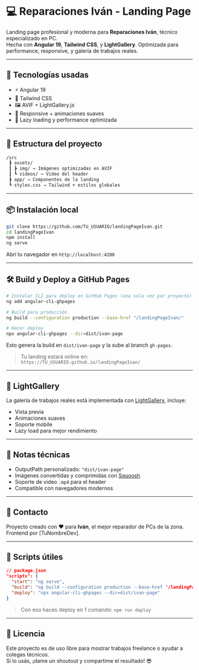 # 💻 Reparaciones Iván - Landing Page

Landing page profesional y moderna para **Reparaciones Iván**, técnico especializado en PC.  
Hecha con **Angular 19**, **Tailwind CSS**, y **LightGallery**. Optimizada para performance, responsive, y galería de trabajos reales.


---

## 🚀 Tecnologías usadas

- ⚡ Angular 19
- 🎨 Tailwind CSS
- 🖼️ AVIF + LightGallery.js
- 📱 Responsive + animaciones suaves
- 🧠 Lazy loading y performance optimizada

---

## 🧩 Estructura del proyecto

```bash
/src
 ┣ assets/
 ┃ ┣ img/ → Imágenes optimizadas en AVIF
 ┃ ┗ videos/ → Video del header
 ┣ app/ → Componentes de la landing
 ┗ styles.css → Tailwind + estilos globales
```

---

## 📦 Instalación local

```bash
git clone https://github.com/TU_USUARIO/landingPageIvan.git
cd landingPageIvan
npm install
ng serve
```

Abrí tu navegador en `http://localhost:4200`

---

## 🛠️ Build y Deploy a GitHub Pages

```bash
# Instalar CLI para deploy en GitHub Pages (una sola vez por proyecto)
ng add angular-cli-ghpages

# Build para producción
ng build --configuration production --base-href "/landingPageIvan/"

# Hacer deploy
npx angular-cli-ghpages --dir=dist/ivan-page
```

Esto genera la build en `dist/ivan-page` y la sube al branch `gh-pages`.

> Tu landing estará online en:  
> `https://TU_USUARIO.github.io/landingPageIvan/`

---

## 📸 LightGallery

La galería de trabajos reales está implementada con [LightGallery](https://www.lightgalleryjs.com/), incluye:

- Vista previa
- Animaciones suaves
- Soporte mobile
- Lazy load para mejor rendimiento

---

## 🧪 Notas técnicas

- OutputPath personalizado: `"dist/ivan-page"`
- Imágenes convertidas y comprimidas con [Squoosh](https://squoosh.app)
- Soporte de video `.mp4` para el header
- Compatible con navegadores modernos

---

## 💬 Contacto

Proyecto creado con ❤️ para **Iván**, el mejor reparador de PCs de la zona.  
Frontend por [TuNombreDev].

---

## 🧠 Scripts útiles

```json
// package.json
"scripts": {
  "start": "ng serve",
  "build": "ng build --configuration production --base-href "/landingPageIvan/"",
  "deploy": "npx angular-cli-ghpages --dir=dist/ivan-page"
}
```

> Con eso hacés deploy en 1 comando: `npm run deploy`

---

## 📢 Licencia

Este proyecto es de uso libre para mostrar trabajos freelance o ayudar a colegas técnicos.  
Si lo usás, ¡dame un shoutout y compartime el resultado! 😎